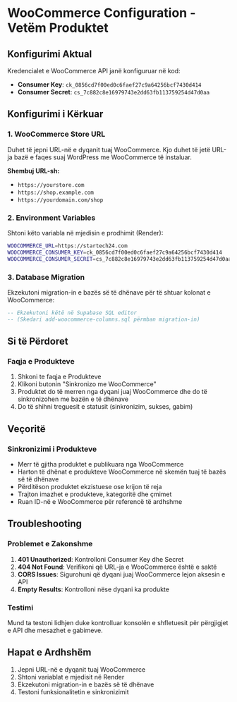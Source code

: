 # WooCommerce Configuration - Vetëm Produktet

## Konfigurimi Aktual
Kredencialet e WooCommerce API janë konfiguruar në kod:
- **Consumer Key**: `ck_0856cd7f00ed0c6faef27c9a64256bcf7430d414`
- **Consumer Secret**: `cs_7c882c8e16979743e2dd63fb113759254d47d0aa`

## Konfigurimi i Kërkuar

### 1. WooCommerce Store URL
Duhet të jepni URL-në e dyqanit tuaj WooCommerce. Kjo duhet të jetë URL-ja bazë e faqes suaj WordPress me WooCommerce të instaluar.

**Shembuj URL-sh:**
- `https://yourstore.com`
- `https://shop.example.com`
- `https://yourdomain.com/shop`

### 2. Environment Variables
Shtoni këto variabla në mjedisin e prodhimit (Render):

```bash
WOOCOMMERCE_URL=https://startech24.com
WOOCOMMERCE_CONSUMER_KEY=ck_0856cd7f00ed0c6faef27c9a64256bcf7430d414
WOOCOMMERCE_CONSUMER_SECRET=cs_7c882c8e16979743e2dd63fb113759254d47d0aa
```

### 3. Database Migration
Ekzekutoni migration-in e bazës së të dhënave për të shtuar kolonat e WooCommerce:

```sql
-- Ekzekutoni këtë në Supabase SQL editor
-- (Skedari add-woocommerce-columns.sql përmban migration-in)
```

## Si të Përdoret

### Faqja e Produkteve
1. Shkoni te faqja e Produkteve
2. Klikoni butonin "Sinkronizo me WooCommerce"
3. Produktet do të merren nga dyqani juaj WooCommerce dhe do të sinkronizohen me bazën e të dhënave
4. Do të shihni treguesit e statusit (sinkronizim, sukses, gabim)

## Veçoritë

### Sinkronizimi i Produkteve
- Merr të gjitha produktet e publikuara nga WooCommerce
- Harton të dhënat e produkteve WooCommerce në skemën tuaj të bazës së të dhënave
- Përditëson produktet ekzistuese ose krijon të reja
- Trajton imazhet e produkteve, kategoritë dhe çmimet
- Ruan ID-në e WooCommerce për referencë të ardhshme

## Troubleshooting

### Problemet e Zakonshme
1. **401 Unauthorized**: Kontrolloni Consumer Key dhe Secret
2. **404 Not Found**: Verifikoni që URL-ja e WooCommerce është e saktë
3. **CORS Issues**: Sigurohuni që dyqani juaj WooCommerce lejon aksesin e API
4. **Empty Results**: Kontrolloni nëse dyqani ka produkte

### Testimi
Mund ta testoni lidhjen duke kontrolluar konsolën e shfletuesit për përgjigjet e API dhe mesazhet e gabimeve.

## Hapat e Ardhshëm
1. Jepni URL-në e dyqanit tuaj WooCommerce
2. Shtoni variablat e mjedisit në Render
3. Ekzekutoni migration-in e bazës së të dhënave
4. Testoni funksionalitetin e sinkronizimit
